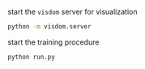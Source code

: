 start the `visdom` server for visualization

```bash
python -m visdom.server
```

start the training procedure

```bash
python run.py
```